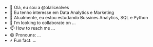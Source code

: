 - 👋 Olá, eu sou a @olalicealves
- 👀 Eu tenho interesse em Data Analytics e Marketing
- 🌱 Atualmente, eu estou estudando Bussines Analytics, SQL e Python
- 💞️ I’m looking to collaborate on ...
- 📫 How to reach me ...
- 😄 Pronouns: ...
- ⚡ Fun fact: ...

<!---
olalicealves/olalicealves is a ✨ special ✨ repository because its `README.md` (this file) appears on your GitHub profile.
You can click the Preview link to take a look at your changes.
--->
